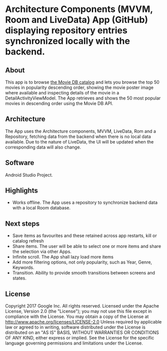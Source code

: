 Architecture Components (MVVM, Room and LiveData) App (GitHub) displaying repository entries synchronized locally with the backend.
================================
## About
This app is to browse [the Movie DB catalog](https://www.themoviedb.org) and lets you browse the top 50 movies in popularity descending order, showing the movie poster image where available and inspecting details of the movie in a DetailActivityViewModel. The App retrieves and shows the 50 most popular movies in descending order using the Movie DB API.

## Architecture

The App uses the Architecture components, MVVM, LiveData, Rom and a Repository, fetching data from the backend when there is no local data available. Due to the nature of LiveData, the UI will be updated when the corresponding data will also change.

## Software

Android Studio Project.

## Highlights

- Works offline. The App uses a repository to synchronize backend data with a local Room database.

## Next steps

- Save items as favourites and these retained across app restarts, kill or catalog refresh
- Share items. The user will be able to select one or more items and share the selection via other Apps.
- Infinite scroll. The App shall lazy load more items
- Add more filtering options, not only popularity, such as Year, Genre, Keywords.
- Transition. Ability to provide smooth transitions between screens and states.

## License

Copyright 2017 Google Inc. All rights reserved.
Licensed under the Apache License, Version 2.0 (the "License");
you may not use this file except in compliance with the License.
You may obtain a copy of the License at
http://www.apache.org/licenses/LICENSE-2.0
Unless required by applicable law or agreed to in writing, software
distributed under the License is distributed on an "AS IS" BASIS,
WITHOUT WARRANTIES OR CONDITIONS OF ANY KIND, either express or implied.
See the License for the specific language governing permissions and
limitations under the License.
